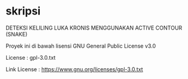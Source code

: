 # skripsi

DETEKSI KELILING LUKA KRONIS MENGGUNAKAN ACTIVE CONTOUR (SNAKE)

Proyek ini di bawah lisensi GNU General Public License v3.0

License : gpl-3.0.txt

Link License : https://www.gnu.org/licenses/gpl-3.0.txt

